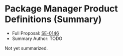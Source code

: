 # Package Manager Product Definitions (Summary)

* Full Proposal: [SE-0146](https://github.com/apple/swift-evolution/blob/main/proposals/0146-package-manager-product-definitions.md)
* Summary Author: TODO

Not yet summarized.
